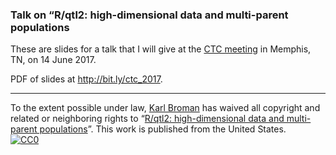 ### Talk on &ldquo;R/qtl2: high-dimensional data and multi-parent populations

These are slides for a talk that I will give at the
[CTC meeting](http://complextrait.org/ctc2017/) in Memphis, TN, on 14
June 2017.

PDF of slides at <http://bit.ly/ctc_2017>.

---

To the extent possible under law,
[Karl Broman](http://github.com/kbroman)
has waived all copyright and related or neighboring rights to
&ldquo;[R/qtl2: high-dimensional data and multi-parent populations](https://github.com/kbroman/Talk_Rqtl2_CTC2017)&rdquo;.
This work is published from the United States.
<br/>
[![CC0](http://i.creativecommons.org/p/zero/1.0/88x31.png)](http://creativecommons.org/publicdomain/zero/1.0/)
